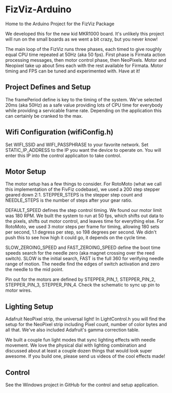 # FizViz-Arduino
Home to the Arduino Project for the FizViz Package

We developed this for the new kid MKR1000 board.  It's unlikely this project will run on the small boards as we went a bit crazy, but you never
know!

The main loop of the FizViz runs three phases, each timed to give roughly equal CPU time repeated at 50Hz (aka 50 fps).
First phase is Firmata action processing messages, then motor control phase, then NeoPixels.  Motor and Neopixel take up
about 5ms each with the rest available for Firmata.  Motor timing and FPS can be tuned and experimented with.  Have at it!


Project Defines and Setup
-------------------------
The framePeriod define is key to the timing of the system.  We've selected 20ms (aka 50Hz) as a safe value providing lots of CPU time
for everybody while providing a servicable frame rate.  Depending on the application this can certainly be cranked to the max.

Wifi Configuration (wifiConfig.h)
---------------------------------
Set WIFI_SSID and WIFI_PASSPHRASE to your favorite network.  Set STATIC_IP_ADDRESS to the IP you want the device
to operate on.  You will enter this IP into the control applicaiton to take control.

Motor Setup
-----------
The motor setup has a few things to consider.  For RotoMoto (what we call this implementation of the FivFiz codebase), we used a 200 step stepper geared down 2:1.
STEPPER_STEPS is the stepper step count and NEEDLE_STEPS is the number of steps after your gear ratio.

DEFAULT_SPEED defines the step control timing.  We found our motor limit was 180 RPM.  We built the system to run
at 50 fps, which shifts out data to the pixels, shifts out motor control, and leaves time for everything else.  For
RotoMoto, we used 3 motor steps per frame for timing, allowing 180 sets per second, 1.1 degress per step, so 198 degrees
per second.  We didn't push this to see how high it could go, it depends on the cycle time.

SLOW_ZEROING_SPEED and FAST_ZEROING_SPEED define the boot time speeds search for the needle zero (aka magnet crossing
over the reed switch).  SLOW is the initial search, FAST is the full 360 for verifying needle range of motion.  The
needle find the edges of switch activation and zero the needle to the mid point.

Pin out for the motors are defined by STEPPER_PIN_1, STEPPER_PIN_2, STEPPER_PIN_3, STEPPER_PIN_4.  Check the schematic
to sync up pin to motor wires.

Lighting Setup
--------------
Adafruit NeoPixel strip, the universal light!  In LightControl.h you will find the setup for the NeoPixel strip including
Pixel count, number of color bytes and all that.  We've also included Adafruit's gamma correction table.

We built a couple fun light modes that sync lighting effects with needle movement.  We love the physical dial with lighting combination and
discussed about at least a couple dozen things that would look super awesome.  If you build one, please send us videos of the cool effects made!

Control
-------
See the Windows project in GitHub for the control and setup application.  


